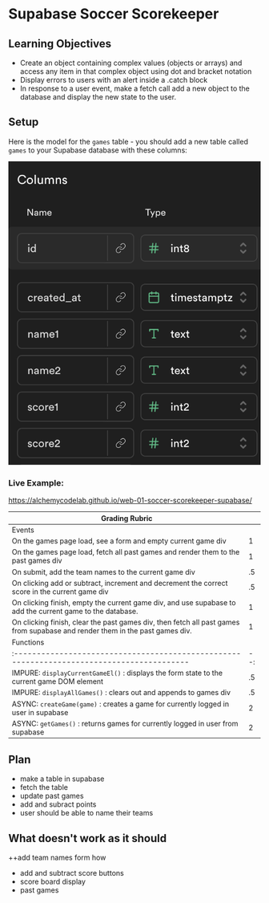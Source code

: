 # Supabase Soccer Scorekeeper

## Learning Objectives

-   Create an object containing complex values (objects or arrays) and access any item in that complex object using dot and bracket notation
-   Display errors to users with an alert inside a .catch block
-   In response to a user event, make a fetch call add a new object to the database and display the new state to the user.

## Setup

Here is the model for the `games` table - you should add a new table called `games` to your Supabase database with these columns:

![](./games-model.png)

### Live Example:

https://alchemycodelab.github.io/web-01-soccer-scorekeeper-supabase/

| Grading Rubric                                                                                                               |     |
| ---------------------------------------------------------------------------------------------------------------------------- | --- |
| Events                                                                                                                       |     |
| On the games page load, see a form and empty current game div                                                                | 1   |
| On the games page load, fetch all past games and render them to the past games div                                           | 1   |
| On submit, add the team names to the current game div                                                                        | .5  |
| On clicking add or subtract, increment and decrement the correct score in the current game div                               | .5  |
| On clicking finish, empty the current game div, and use supabase to add the current game to the database.                    | 1   |
| On clicking finish, clear the past games div, then fetch all past games from supabase and render them in the past games div. | 1   |
| Functions                                                                                                                    |     |
| :-----------------------------------------------------------------------------------------                                   | --: |
| IMPURE: `displayCurrentGameEl()` : displays the form state to the current game DOM element                                   | .5  |
| IMPURE: `displayAllGames()` : clears out and appends to games div                                                            | .5  |
| ASYNC: `createGame(game)` : creates a game for currently logged in user in supabase                                          | 2   |
| ASYNC: `getGames()` : returns games for currently logged in user from supabase                                               | 2   |


## Plan
- make a table in supabase
- fetch the table
- update past games
- add and subract points
- user should be able to name their teams 

## What doesn't work as it should

++add team names form 
how
- add and subtract score buttons
- score board display
- past games 
